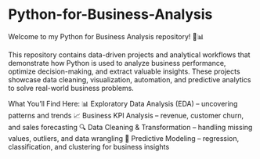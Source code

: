 # Python-for-Business-Analysis

Welcome to my Python for Business Analysis repository! 🐍📊

This repository contains data-driven projects and analytical workflows that demonstrate how Python is used to analyze business performance, optimize decision-making, and extract valuable insights. These projects showcase data cleaning, visualization, automation, and predictive analytics to solve real-world business problems.

What You’ll Find Here:
📊 Exploratory Data Analysis (EDA) – uncovering patterns and trends
📈 Business KPI Analysis – revenue, customer churn, and sales forecasting
🔍 Data Cleaning & Transformation – handling missing values, outliers, and data wrangling
🤖 Predictive Modeling – regression, classification, and clustering for business insights
